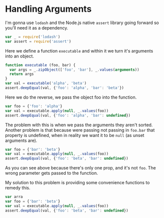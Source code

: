 # Handling Arguments

I'm gonna use `lodash` and the Node.js native `assert` library going forward so you'll need it as a dependency.

```javascript
var _ = require('lodash')
var assert = require('assert')
```

Here we define a function `executable` and within it we turn it's arguments into an object.

```javascript
function executable (foo, bar) {
  var args = _.zipObject(['foo', 'bar'], _.values(arguments))
  return args
}
var val = executable('alpha', 'beta')
assert.deepEqual(val, {'foo': 'alpha', 'bar': 'beta'})
```

Here we do the reverse, we pass the object foo into the function.

```javascript
var foo = {'foo': 'alpha'}
var val = executable.apply(null, _.values(foo))
assert.deepEqual(val, {'foo': 'alpha', 'bar': undefined})
```

The problem with this is when we pass the arguments they aren't sorted. Another problem is that because were passing not passing in `foo.bar` that property is undefined, when in reality we want it to be `null` (as unset arguments are).

```javascript
var foo = {'bar': 'beta'}
var val = executable.apply(null, _.values(foo))
assert.deepEqual(val, {'foo': 'beta', 'bar': undefined})
```

As you can see above because there's only one prop, and it's not `foo`. The wrong parameter gets passed to the function.

My solution to this problem is providing some convenience functions to remedy this.


```javascript
var arra
var foo = {'bar': 'beta'}
var val = executable.apply(null, _.values(foo))
assert.deepEqual(val, {'foo': 'beta', 'bar': undefined})
```

<!-- START doctoc -->
<!-- END doctoc -->
